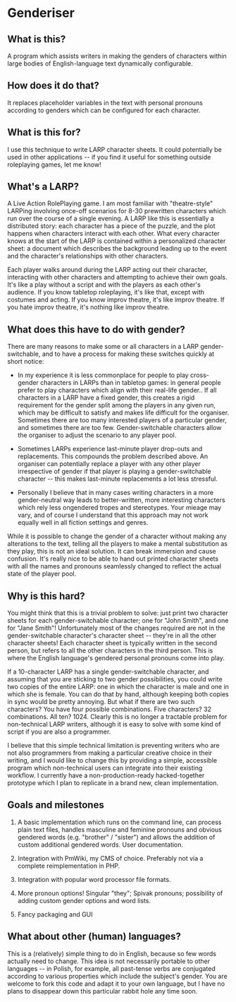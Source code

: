 Genderiser
==========

What is this?
-------------

A program which assists writers in making the genders of characters within large bodies of English-language text dynamically configurable.

How does it do that?
--------------------

It replaces placeholder variables in the text with personal pronouns according to genders which can be configured for each character.

What is this for?
-----------------

I use this technique to write LARP character sheets.  It could potentially be used in other applications -- if you find it useful for something outside roleplaying games, let me know!

What's a LARP?
--------------

A Live Action RolePlaying game. I am most familiar with "theatre-style" LARPing involving once-off scenarios for 8-30 prewritten characters which run over the course of a single evening.  A LARP like this is essentially a distributed story: each character has a piece of the puzzle, and the plot happens when characters interact with each other.  What every character knows at the start of the LARP is contained within a personalized character sheet: a document which describes the background leading up to the event and the character's relationships with other characters.

Each player walks around during the LARP acting out their character, interacting with other characters and attempting to achieve their own goals.  It's like a play without a script and with the players as each other's audience. If you know tabletop roleplaying, it's like that, except with costumes and acting. If you know improv theatre, it's like improv theatre. If you hate improv theatre, it's nothing like improv theatre.

What does this have to do with gender?
--------------------------------------

There are many reasons to make some or all characters in a LARP gender-switchable, and to have a process for making these switches quickly at short notice:

* In my experience it is less commonplace for people to play cross-gender characters in LARPs than in tabletop games: in general people prefer to play characters which align with their real-life gender.. If all characters in a LARP have a fixed gender, this creates a rigid requirement for the gender split among the players in any given run, which may be difficult to satisfy and makes life difficult for the organiser. Sometimes there are too many interested players of a particular gender, and sometimes there are too few.  Gender-switchable characters allow the organiser to adjust the scenario to any player pool.

* Sometimes LARPs experience last-minute player drop-outs and replacements. This compounds the problem described above. An organiser can potentially replace a player with any other player irrespective of gender if that player is playing a gender-switchable character -- this makes last-minute replacements a lot less stressful.

* Personally I believe that in many cases writing characters in a more gender-neutral way leads to better-written, more interesting characters which rely less ongendered tropes and stereotypes. Your mieage may vary, and of course I understand that this approach may not work equally well in all fiction settings and genres.

While it is possible to change the gender of a character without making any alterations to the text, telling all the players to make a mental substitution as they play, this is not an ideal solution. It can break immersion and cause confusion. It's really nice to be able to hand out printed character sheets with all the names and pronouns seamlessly changed to reflect the actual state of the player pool.

Why is this hard?
-----------------

You might think that this is a trivial problem to solve: just print two character sheets for each gender-switchable character; one for "John Smith", and one for "Jane Smith"!  Unfortunately most of the changes required are not in the gender-switchable character's character sheet -- they're in all the other character sheets! Each character sheet is typically written in the second person, but refers to all the other characters in the third person. This is where the English language's gendered personal pronouns come into play.

If a 10-character LARP has a single gender-switchable character, and assuming that you are sticking to two gender possibilities, you could write two copies of the entire LARP: one in which the character is male and one in which she is female. You can do that by hand, although keeping both copies in sync would be pretty annoying. But what if there are two such characters? You have four possible combinations. Five characters? 32 combinations.  All ten?  1024.  Clearly this is no longer a tractable problem for non-technical LARP writers, although it is easy to solve with some kind of script if you are also a programmer.

I believe that this simple technical limitation is preventing writers who are not also programmers from making a particular creative choice in their writing, and I would like to change this by providing a simple, accessible program which non-technical users can integrate into their existing workflow.  I currently have a non-production-ready hacked-together prototype which I plan to replicate in a brand new, clean implementation.

Goals and milestones
--------------------

1. A basic implementation which runs on the command line, can process plain text files, handles masculine and feminine pronouns and obvious gendered words (e.g. "brother" / "sister") and allows the addition of custom additional gendered words. User documentation.

2. Integration with PmWiki, my CMS of choice. Preferably not via a complete reimplementation in PHP.

3. Integration with popular word processor file formats.

4. More pronoun options! Singular "they"; Spivak pronouns; possibility of adding custom gender options and word lists.

5. Fancy packaging and GUI

What about other (human) languages?
-----------------------------------

This is a (relatively) simple thing to do in English, because so few words actually need to change.  This idea is not necessarily portable to other languages -- in Polish, for example, all past-tense verbs are conjugated according to various properties which include the subject's gender.  You are welcome to fork this code and adapt it to your own language, but I have no plans to disappear down this particular rabbit hole any time soon.

